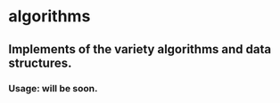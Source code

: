 # algorithms
## Implements of the variety algorithms and data structures.

### Usage: will be soon.
